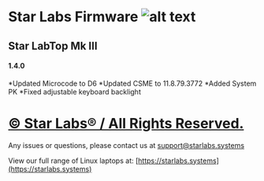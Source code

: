 # Star Labs Firmware ![alt text](https://cdn.shopify.com/s/files/1/2059/5897/files/Star_50x.png?v=1513954416 "Star Labs Systems")


## Star LabTop Mk III
#### 1.4.0
*Updated Microcode to D6
*Updated CSME to 11.8.79.3772
*Added System PK
*Fixed adjustable keyboard backlight

# [© Star Labs® / All Rights Reserved.](https://starlabs.systems)
Any issues or questions, please contact us at [support@starlabs.systems](mailto:supportstarlabs.systems)

View our full range of Linux laptops at: [https://starlabs.systems](https://starlabs.systems)
